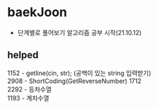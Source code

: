 # baekJoon
- 단계별로 풀어보기 알고리즘 공부 시작(21.10.12)

## helped
1152 - getline(cin, str); (공백이 있는 string 입력받기)  
2908 - ShortCoding(GetReverseNumber)
1712  
2292 - 등차수열    
1193 - 계차수열   

